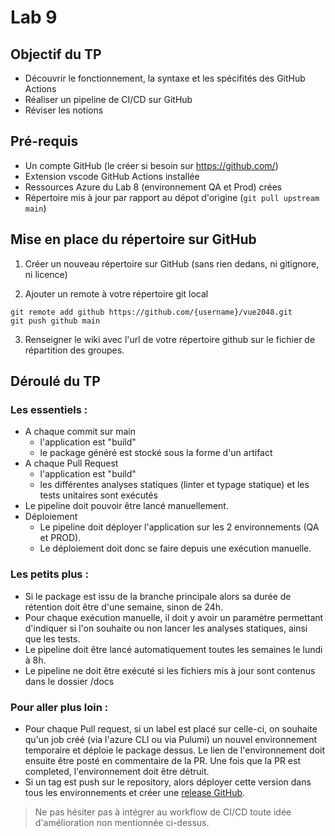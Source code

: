 # Lab 9

## Objectif du TP

- Découvrir le fonctionnement, la syntaxe et les spécifités des GitHub Actions
- Réaliser un pipeline de CI/CD sur GitHub
- Réviser les notions 

## Pré-requis

- Un compte GitHub (le créer si besoin sur https://github.com/)
- Extension vscode GitHub Actions installée
- Ressources Azure du Lab 8 (environnement QA et Prod) crées
- Répertoire mis à jour par rapport au dépot d'origine (`git pull upstream main`)

## Mise en place du répertoire sur GitHub

1. Créer un nouveau répertoire sur GitHub (sans rien dedans, ni gitignore, ni licence)

2. Ajouter un remote à votre répertoire git local

```pwsh
git remote add github https://github.com/{username}/vue2048.git
git push github main
```
3. Renseigner le wiki avec l'url de votre répertoire github sur le fichier de répartition des groupes.

## Déroulé du TP

### Les essentiels :
- A chaque commit sur main
	- l'application est "build"
	- le package généré est stocké sous la forme d'un artifact
- A chaque Pull Request
	- l'application est "build"
  	- les différentes analyses statiques (linter et typage statique) et les tests unitaires sont exécutés
- Le pipeline doit pouvoir être lancé manuellement.
- Déploiement
	- Le pipeline doit déployer l'application sur les 2 environnements (QA et PROD).
	- Le déploiement doit donc se faire depuis une exécution manuelle.

### Les petits plus :
- Si le package est issu de la branche principale alors sa durée de rétention doit être d'une semaine, sinon de 24h.
- Pour chaque exécution manuelle, il doit y avoir un paramètre permettant d'indiquer si l'on souhaite ou non lancer les analyses statiques, ainsi que les tests. 
- Le pipeline doit être lancé automatiquement toutes les semaines le lundi à 8h.
- Le pipeline ne doit être exécuté si les fichiers mis à jour sont contenus dans le dossier /docs

### Pour aller plus loin : 
- Pour chaque Pull request, si un label est placé sur celle-ci, on souhaite qu'un job créé (via l'azure CLI ou via Pulumi) un nouvel environnement temporaire et déploie le package dessus. Le lien de l'environnement doit ensuite être posté en commentaire de la PR. Une fois que la PR est completed, l'environnement doit être détruit.
- Si un tag est push sur le repository, alors déployer cette version dans tous les environnements et créer une [release GitHub](https://docs.github.com/en/repositories/releasing-projects-on-github/about-releases).

> Ne pas hésiter pas à intégrer au workflow de CI/CD toute idée d'amélioration non mentionnée ci-dessus.